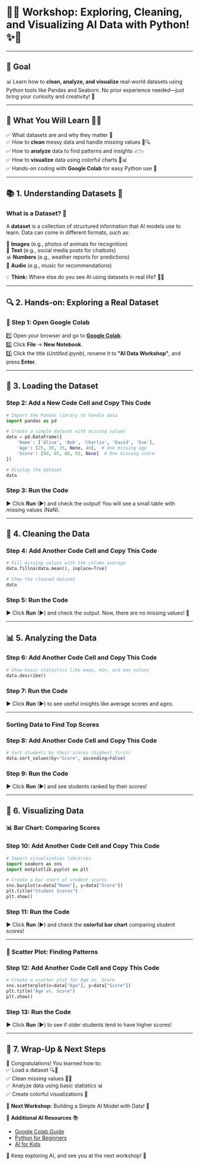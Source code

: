 # 🚀✨ **Workshop: Exploring, Cleaning, and Visualizing AI Data with Python!** ✨🚀  

---

## 🎯 **Goal**  
📊 Learn how to **clean, analyze, and visualize** real-world datasets using Python tools like Pandas and Seaborn. No prior experience needed—just bring your curiosity and creativity! 🚀  

---

## 📌 **What You Will Learn** 🧠💡  
✅ What datasets are and why they matter 📂  
✅ How to **clean** messy data and handle missing values 🧹🔍  
✅ How to **analyze** data to find patterns and insights 📈📉  
✅ How to **visualize** data using colorful charts 🎨📊  
✅ Hands-on coding with **Google Colab** for easy Python use 🚀  

---

## 📚 **1. Understanding Datasets** 🤔  

### **What is a Dataset?** 📂  
A **dataset** is a collection of structured information that AI models use to learn. Data can come in different formats, such as:  

📸 **Images** (e.g., photos of animals for recognition)  
📜 **Text** (e.g., social media posts for chatbots)  
📊 **Numbers** (e.g., weather reports for predictions)  
🎵 **Audio** (e.g., music for recommendations)  

💡 **Think:** Where else do you see AI using datasets in real life? 🤔💭  

---

## 🔍 **2. Hands-on: Exploring a Real Dataset**  

### 🚀 **Step 1: Open Google Colab**  
1️⃣ Open your browser and go to **[Google Colab](https://colab.research.google.com/)**.  
2️⃣ Click **File** → **New Notebook**.  
3️⃣ Click the title (*Untitled.ipynb*), rename it to **"AI Data Workshop"**, and press **Enter**.  

---

## 💾 **3. Loading the Dataset**  

### **Step 2: Add a New Code Cell and Copy This Code**  

```python
# Import the Pandas library to handle data
import pandas as pd  

# Create a simple dataset with missing values
data = pd.DataFrame({
    'Name': ['Alice', 'Bob', 'Charlie', 'David', 'Eve'],
    'Age': [25, 30, 35, None, 40],  # One missing age
    'Score': [90, 85, 88, 92, None]  # One missing score
})

# Display the dataset
data
```

### **Step 3: Run the Code**  
▶ Click **Run** (▶) and check the output! You will see a small table with missing values (NaN).  

---

## 🧹 **4. Cleaning the Data**  

### **Step 4: Add Another Code Cell and Copy This Code**  

```python
# Fill missing values with the column average
data.fillna(data.mean(), inplace=True)

# Show the cleaned dataset
data
```

### **Step 5: Run the Code**  
▶ Click **Run** (▶) and check the output. Now, there are no missing values! 🎉  

---

## 📊 **5. Analyzing the Data**  

### **Step 6: Add Another Code Cell and Copy This Code**  

```python
# Show basic statistics like mean, min, and max values
data.describe()
```

### **Step 7: Run the Code**  
▶ Click **Run** (▶) to see useful insights like average scores and ages.  

---

### **Sorting Data to Find Top Scores**  

### **Step 8: Add Another Code Cell and Copy This Code**  

```python
# Sort students by their scores (highest first)
data.sort_values(by="Score", ascending=False)
```

### **Step 9: Run the Code**  
▶ Click **Run** (▶) and see students ranked by their scores!  

---

## 🎨 **6. Visualizing Data**  

### **📊 Bar Chart: Comparing Scores**  

### **Step 10: Add Another Code Cell and Copy This Code**  

```python
# Import visualization libraries
import seaborn as sns  
import matplotlib.pyplot as plt  

# Create a bar chart of student scores
sns.barplot(x=data["Name"], y=data["Score"])  
plt.title("Student Scores")  
plt.show()
```

### **Step 11: Run the Code**  
▶ Click **Run** (▶) and check the **colorful bar chart** comparing student scores!  

---

### **🔎 Scatter Plot: Finding Patterns**  

### **Step 12: Add Another Code Cell and Copy This Code**  

```python
# Create a scatter plot for Age vs. Score
sns.scatterplot(x=data["Age"], y=data["Score"])  
plt.title("Age vs. Score")  
plt.show()
```

### **Step 13: Run the Code**  
▶ Click **Run** (▶) to see if older students tend to have higher scores!  

---

## 🎯 **7. Wrap-Up & Next Steps**  

🎉 Congratulations! You learned how to:  
✅ Load a dataset 🔍📂  
✅ Clean missing values 🧹✨  
✅ Analyze data using basic statistics 📊  
✅ Create colorful visualizations 🎨  

🚀 **Next Workshop:** Building a Simple AI Model with Data! 🤖  

🔗 **Additional AI Resources** 📚  
- [Google Colab Guide](https://colab.research.google.com/)  
- [Python for Beginners](https://www.python.org/doc/)  
- [AI for Kids](https://ai4k12.org/)  

🎉 Keep exploring AI, and see you at the next workshop! 🚀
